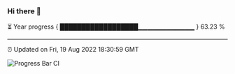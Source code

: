 ### Hi there 👋

⏳ Year progress { ██████████████████▁▁▁▁▁▁▁▁▁▁▁▁ } 63.23 %

---

⏰ Updated on Fri, 19 Aug 2022 18:30:59 GMT

![Progress Bar CI](https://github.com/ZhaoGui/ZhaoGui/workflows/Progress%20Bar%20CI/badge.svg)
